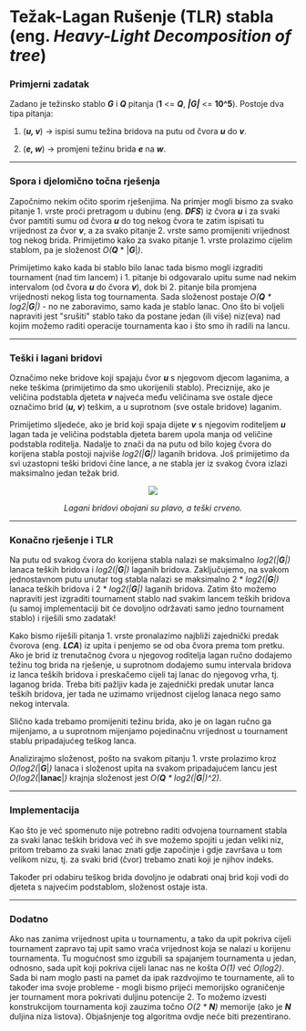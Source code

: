<link rel="shortcut icon" type="image/png" href="{{ "favicon.ico"}}" />

# Težak-Lagan Rušenje (TLR) stabla (eng. _Heavy-Light Decomposition of tree_) 

### Primjerni zadatak
Zadano je težinsko stablo ***G*** i ***Q*** pitanja (**1** <= ***Q***, ***|G|*** <= **10^5**). Postoje dva tipa pitanja:

1) (***u, v***) → ispisi sumu težina bridova na putu od čvora ***u*** do ***v***.
  
2) (***e, w***) → promjeni težinu brida ***e*** na ***w***.

---
### Spora i djelomično točna rješenja
Započnimo nekim očito sporim rješenjima. Na primjer mogli bismo za svako pitanje 1. vrste proći pretragom u dubinu (eng. ***DFS***) iz čvora ***u*** i za svaki čvor 
pamtiti sumu od čvora ***u*** do tog nekog čvora te zatim ispisati tu vrijednost za čvor ***v***, a za svako pitanje 2. vrste samo promijeniti vrijednost tog nekog brida. 
Primijetimo kako za svako pitanje 1. vrste prolazimo cijelim stablom, pa je složenost _O(**Q**_ * |***G***|_)_.

Primijetimo kako kada bi stablo bilo lanac tada bismo mogli izgraditi tournament (nad tim lancem) i 1. pitanje bi odgovaralo upitu sume nad nekim intervalom (od čvora ***u*** 
do čvora ***v***), dok bi 2. pitanje bila promjena vrijednosti nekog lista tog tournamenta. Sada složenost postaje *O(**Q** * log2|**G**|)* - no ne zaboravimo, samo kada je stablo lanac. 
Ono što bi voljeli napraviti jest "srušiti" stablo tako da postane jedan (ili više) niz(eva) nad kojim možemo raditi operacije tournamenta kao i što smo ih radili na lancu.

---
### Teški i lagani bridovi
Označimo neke bridove koji spajaju čvor ***u*** s njegovom djecom laganima, a neke teškima (primijetimo da smo ukorijenili stablo). Preciznije, ako je veličina podstabla djeteta ***v*** 
najveća među veličinama sve ostale djece označimo brid (***u, v***) teškim, a u suprotnom (sve ostale bridove) laganim. 

Primijetimo sljedeće, ako je brid koji spaja dijete ***v*** s njegovim roditeljem ***u*** lagan tada je veličina podstabla djeteta barem upola manja od veličine podstabla roditelja. 
Nadalje to znači da na putu od bilo kojeg čvora do korijena stabla postoji najviše *log2(|**G**|)* laganih bridova. Još primijetimo da svi uzastopni teški bridovi čine lance, a ne stabla 
jer iz svakog čvora izlazi maksimalno jedan težak brid. 
<p align="center">
  <img src="https://crompetitive.github.io/blog/assets/tezak-lagan_rusenje_skica.png" />
</p>
<p align="center"> <i> Lagani bridovi obojani su plavo, a teški crveno. </i> </p>

---
### Konačno rješenje i TLR
Na putu od svakog čvora do korijena stabla nalazi se maksimalno *log2(|**G**|)* lanaca teških bridova i *log2(|**G**|)* laganih bridova. Zaključujemo, na svakom jednostavnom putu unutar tog
stabla nalazi se maksimalno 2 * *log2(|**G**|)* lanaca teških bridova i 2 * *log2(|**G**|)* laganih bridova. Zatim što možemo napraviti jest izgraditi tournament stablo nad svakim lancem teških
bridova (u samoj implementaciji bit će dovoljno održavati samo jedno tournament stablo) i riješili smo zadatak!

Kako bismo riješili pitanja 1. vrste pronalazimo najbliži zajednički predak čvorova (eng. ***LCA***) iz upita i penjemo se od oba čvora prema tom pretku. Ako je brid iz trenutačnog čvora
u njegovog roditelja lagan ručno dodajemo težinu tog brida na rješenje, u suprotnom dodajemo sumu intervala bridova iz lanca teških bridova i preskačemo cijeli taj lanac do njegovog vrha, tj. 
laganog brida. Treba biti pažljiv kada je zajednički predak unutar lanca teških bridova, jer tada ne uzimamo vrijednost cijelog lanaca nego samo nekog intervala.

Slično kada trebamo promijeniti težinu brida, ako je on lagan ručno ga mijenjamo, a u suprotnom mijenjamo pojedinačnu vrijednost u tournament stablu pripadajućeg teškog lanca.

Analizirajmo složenost, pošto na svakom pitanju 1. vrste prolazimo kroz *O(log2(*\|***G***\|*)* lanaca i složenost upita na svakom pripadajućem lancu jest *O(log2(*\|**lanac**\|*)* krajnja
složenost jest *O(**Q** * log2(\|**G**\|)^2)*.

---
### Implementacija
Kao što je već spomenuto nije potrebno raditi odvojena tournament stabla za svaki lanac teških bridova već ih sve možemo spojiti u jedan veliki niz, pritom trebamo za svaki lanac znati gdje
započinje i gdje završava u tom velikom nizu, tj. za svaki brid (čvor) trebamo znati koji je njihov indeks.

Također pri odabiru teškog brida dovoljno je odabrati onaj brid koji vodi do djeteta s najvećim podstablom, složenost ostaje ista.

---
### Dodatno
Ako nas zanima vrijednost upita u tournamentu, a tako da upit pokriva cijeli tournament zapravo taj upit samo vraća vrijednost koja se nalazi u korijenu tournamenta. Tu mogućnost smo izgubili 
sa spajanjem tournamenta u jedan, odnosno, sada upit koji pokriva cijeli lanac nas ne košta *O(1)* već *O(log2)*. Sada bi nam moglo pasti na pamet da ipak razdvojimo te tournamente, ali to 
također ima svoje probleme - mogli bismo prijeći memorijsko ograničenje jer tournament mora pokrivati duljinu potencije 2. To možemo izvesti konstrukcijom tournamenta koji zauzima točno 
*O(2 * **N**)* memorije (ako je ***N*** duljina niza listova). Objašnjenje tog algoritma ovdje neće biti prezentirano. 

